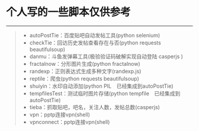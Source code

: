 # 个人写的一些脚本仅供参考

------

> * autoPostTie：百度贴吧自动发帖工具(python selenium)
> * checkTie：回访历史发帖查看存在与否(python requests beautifulsoup)
> * danmu：斗鱼发弹幕工具(极验验证码破解实现自动登陆 casperjs )
> * fractalnow：分形图片生成(python fractalnow)
> * randexp：正则表达式生成多种文字(randexp.js)
> * reptile：爬虫(python requests beautifulsoup)
> * shuiyin：水印自动添加(python PIL　已经集成到autoPostTie)
> * tempfilesTest：测试临时图片存储(python tempfile　已经集成到autoPostTie)
> * tieba：抓取贴吧，吧名，关注人数，发帖总数(casperjs)
> * vpn：pptp连接vpn(shell)
> * vpnconnect：pptp连接vpn(shell)
